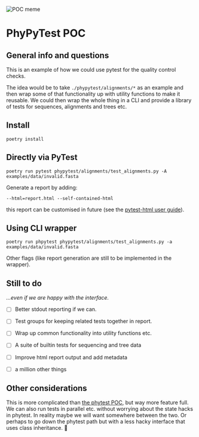 ![POC meme](https://memegenerator.net/img/instances/67223136.jpg)

# PhyPyTest POC

## General info and questions

This is an example of how we could use pytest for the quality control checks.

The idea would be to take `./phypytest/alignments/*` as an example and then wrap some of that functionality up with utility functions to make it reusable. We could then wrap the whole thing in a CLI and provide a library of tests for sequences, alignments and trees etc.

## Install

```
poetry install
```

## Directly via PyTest

```
poetry run pytest phypytest/alignments/test_alignments.py -A examples/data/invalid.fasta
```

Generate a report by adding:

```
--html=report.html --self-contained-html
```

this report can be customised in future (see the [pytest-html user guide](https://pytest-html.readthedocs.io/en/latest/user_guide.html)).

## Using CLI wrapper

```
poetry run phpytest phypytest/alignments/test_alignments.py -a examples/data/invalid.fasta
```

Other flags (like report generation are still to be implemented in the wrapper).

## Still to do

_...even if we are happy with the interface._

- [ ] Better stdout reporting if we can.
- [ ] Test groups for keeping related tests together in report.
- [ ] Wrap up common functionality into utility functions etc.
- [ ] A suite of builtin tests for sequencing and tree data
- [ ] Improve html report output and add metadata
- [ ] a million other things


## Other considerations

This is more complicated than [the phytest POC](https://gitlab.unimelb.edu.au/mdap/phytest), but way more feature full. We can also run tests in parallel etc. without worrying about the state hacks in phytest. In reality maybe we will want somewhere between the two. Or perhaps to go down the phytest path but with a less hacky interface that uses class inheritance. 🤷
